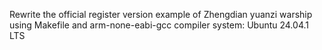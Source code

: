 Rewrite the official register version example of Zhengdian yuanzi warship
using Makefile and arm-none-eabi-gcc compiler
system: Ubuntu 24.04.1 LTS
